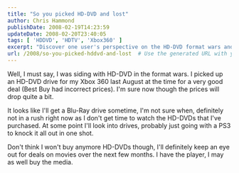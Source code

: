 ```yaml
---
title: "So you picked HD-DVD and lost"
author: Chris Hammond
publishDate: 2008-02-19T14:23:59
updateDate: 2008-02-20T23:40:05
tags: [ 'HDDVD', 'HDTV', 'Xbox360' ]
excerpt: "Discover one user's perspective on the HD-DVD format wars and plans to switch to Blu-Ray. Will price drops influence the transition? Read more."
url: /2008/so-you-picked-hddvd-and-lost  # Use the generated URL with year
---
```

<p>Well, I must say, I was siding with HD-DVD in the format wars. I picked up an HD-DVD drive for my Xbox 360 last August at the time for a very good deal (Best Buy had incorrect prices). I'm sure now though the prices will drop quite a bit.</p> <p>It looks like I'll get a Blu-Ray drive sometime, I'm not sure when, definitely not in a rush right now as I don't get time to watch the HD-DVDs that I've purchased. At some point I'll look into drives, probably just going with a PS3 to knock it all out in one shot.</p> <p>Don't think I won't buy anymore HD-DVDs though, I'll definitely keep an eye out for deals on movies over the next few months. I have the player, I may as well buy the media.</p>

